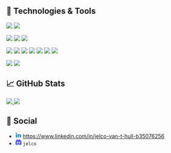 ## 🔧 Technologies & Tools

![](https://img.shields.io/badge/OS-Windows-informational?style=flat&logo=windows)
![](https://img.shields.io/badge/OS-Ubuntu-informational?style=flat&logo=ubuntu)

![](https://img.shields.io/badge/Editor-Visual_Studio_Code-informational?style=flat&logo=visualstudiocode)
![](https://img.shields.io/badge/Editor-Nodepad++-informational?style=flat&logo=notepadplusplus)
![](https://img.shields.io/badge/Editor-IntelliJ_IDEA-informational?style=flat&logo=intellijidea)

![](https://img.shields.io/badge/Code-Javascript-informational?style=flat&logo=javascript)
![](https://img.shields.io/badge/Code-HTML-informational?style=flat&logo=html5)
![](https://img.shields.io/badge/Code-CSS-informational?style=flat&logo=css3)
![](https://img.shields.io/badge/Code-PHP-informational?style=flat&logo=php)
![](https://img.shields.io/badge/Code-Typescript-informational?style=flat&logo=typescript)
![](https://img.shields.io/badge/Code-GO-informational?style=flat&logo=go)
![](https://img.shields.io/badge/Code-Java-informational?style=flat&logo=gradle)

![](https://img.shields.io/badge/Library-Laravel-informational?style=flat&logo=laravel)
![](https://img.shields.io/badge/Library-React-informational?style=flat&logo=react)

## 📈 GitHub Stats

<a href="https://github.com/Jelcoo/Jelcoo">
  <img src="https://github-readme-stats.vercel.app/api/top-langs/?username=Jelcoo&theme=dark" />
</a>
<a href="https://github.com/Jelcoo/Jelcoo">
  <img src="https://github-readme-stats.vercel.app/api?username=Jelcoo&show_icons=true&theme=dark" />
</a>

## 📱 Social

- <img width="16" height="16" src="https://raw.githubusercontent.com/Jelcoo/Jelcoo/main/linkedin.svg" /> https://www.linkedin.com/in/jelco-van-t-hull-b35076256
- <img width="16" height="16" src="https://raw.githubusercontent.com/Jelcoo/Jelcoo/main/discord.svg" /> `jelco`
